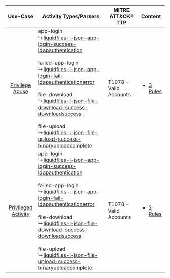 |    Use-Case    | Activity Types/Parsers    | MITRE ATT&CK® TTP          | Content    |
|:----:| ---- | ---- | ---- |
|     [Privilege Abuse](../../../UseCases/uc_privilege_abuse.md)     |  app-login<br> ↳[liquidfiles-l-json-app-login-success-ldapauthentication](Ps/pC_liquidfilesljsonapploginsuccessldapauthentication.md)<br><br> failed-app-login<br> ↳[liquidfiles-l-json-app-login-fail-ldapauthenticationerror](Ps/pC_liquidfilesljsonapploginfailldapauthenticationerror.md)<br><br> file-download<br> ↳[liquidfiles-l-json-file-download-success-downloadsuccess](Ps/pC_liquidfilesljsonfiledownloadsuccessdownloadsuccess.md)<br><br> file-upload<br> ↳[liquidfiles-l-json-file-upload-success-binaryuploadcomplete](Ps/pC_liquidfilesljsonfileuploadsuccessbinaryuploadcomplete.md)<br> | T1078 - Valid Accounts<br> | [<ul><li>3 Rules</li></ul>](RM/r_m_liquidfiles_liquidfiles_Privilege_Abuse.md)     |
| [Privileged Activity](../../../UseCases/uc_privileged_activity.md) |  app-login<br> ↳[liquidfiles-l-json-app-login-success-ldapauthentication](Ps/pC_liquidfilesljsonapploginsuccessldapauthentication.md)<br><br> failed-app-login<br> ↳[liquidfiles-l-json-app-login-fail-ldapauthenticationerror](Ps/pC_liquidfilesljsonapploginfailldapauthenticationerror.md)<br><br> file-download<br> ↳[liquidfiles-l-json-file-download-success-downloadsuccess](Ps/pC_liquidfilesljsonfiledownloadsuccessdownloadsuccess.md)<br><br> file-upload<br> ↳[liquidfiles-l-json-file-upload-success-binaryuploadcomplete](Ps/pC_liquidfilesljsonfileuploadsuccessbinaryuploadcomplete.md)<br> | T1078 - Valid Accounts<br> | [<ul><li>2 Rules</li></ul>](RM/r_m_liquidfiles_liquidfiles_Privileged_Activity.md) |